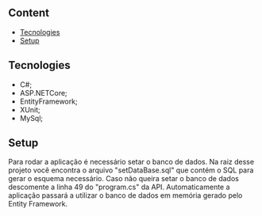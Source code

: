 ## Content
* [Tecnologies](#tecnologies)
* [Setup](#setup)

## Tecnologies
* C#;
* ASP.NETCore;
* EntityFramework;
* XUnit;
* MySql;

## Setup
Para rodar a aplicação é necessário setar o banco de dados. Na raiz desse projeto você encontra o arquivo "setDataBase.sql" que contém o SQL para gerar o esquema necessário.
Caso não queira setar o banco de dados descomente a linha 49 do "program.cs" da API. Automaticamente a aplicação passará a utilizar o banco de dados em memória gerado pelo Entity Framework.

